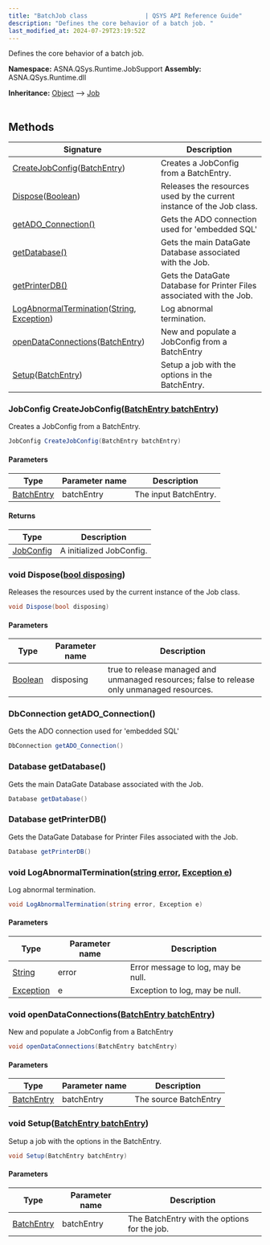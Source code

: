 ```yaml
---
title: "BatchJob class                | QSYS API Reference Guide"
description: "Defines the core behavior of a batch job. "
last_modified_at: 2024-07-29T23:19:52Z
---
```


Defines the core behavior of a batch job.

**Namespace:** ASNA.QSys.Runtime.JobSupport
**Assembly:** ASNA.QSys.Runtime.dll

**Inheritance:** [Object](https://docs.microsoft.com/en-us/dotnet/api/system.object) --> [Job](/reference/runtime/qsys-runtime-job-support/job.html)
<br>
<br>

## Methods

| Signature | Description |
| --- | --- |
| [CreateJobConfig](#jobconfig-createjobconfigbatchentry-batchentry)([BatchEntry](/reference/runtime/qsys-runtime-job-support/batch-entry.html)) | Creates a JobConfig from a BatchEntry.
| [Dispose](#void-disposebool-disposing)([Boolean](https://docs.microsoft.com/en-us/dotnet/api/system.boolean)) | Releases the resources used by the current instance of the Job class.
| [getADO_Connection()](#dbconnection-getado-connection) | Gets the ADO connection used for 'embedded SQL'
| [getDatabase()](#database-getdatabase) | Gets the main DataGate Database associated with the Job.
| [getPrinterDB()](#database-getprinterdb) | Gets the DataGate Database for Printer Files associated with the Job.
| [LogAbnormalTermination](#void-logabnormalterminationstring-error-exception-e)([String](https://docs.microsoft.com/en-us/dotnet/api/system.string), [Exception](https://docs.microsoft.com/en-us/dotnet/api/system.exception)) | Log abnormal termination.
| [openDataConnections](#void-opendataconnectionsbatchentry-batchentry)([BatchEntry](/reference/runtime/qsys-runtime-job-support/batch-entry.html)) | New and populate a JobConfig from a BatchEntry
| [Setup](#void-setupbatchentry-batchentry)([BatchEntry](/reference/runtime/qsys-runtime-job-support/batch-entry.html)) | Setup a job with the options in the BatchEntry.

### JobConfig CreateJobConfig([BatchEntry batchEntry](/reference/runtime/qsys-runtime-job-support/batch-entry.html))

Creates a JobConfig from a BatchEntry.

```cs
JobConfig CreateJobConfig(BatchEntry batchEntry)
```

#### Parameters

| Type | Parameter name | Description
| --- | --- | ---
| [BatchEntry](/reference/runtime/qsys-runtime-job-support/batch-entry.html) | batchEntry | The input BatchEntry.

#### Returns

| Type | Description
| --- | ---
| [JobConfig](/reference/runtime/qsys-runtime-job-support/job-config.html) | A initialized JobConfig.

### void Dispose([bool disposing](https://docs.microsoft.com/en-us/dotnet/api/system.boolean))

Releases the resources used by the current instance of the Job class.

```cs
void Dispose(bool disposing)
```

#### Parameters

| Type | Parameter name | Description
| --- | --- | ---
| [Boolean](https://docs.microsoft.com/en-us/dotnet/api/system.boolean) | disposing | true to release managed and unmanaged resources; false to release only unmanaged resources.

### DbConnection getADO_Connection()

Gets the ADO connection used for 'embedded SQL'

```cs
DbConnection getADO_Connection()
```

### Database getDatabase()

Gets the main DataGate Database associated with the Job.

```cs
Database getDatabase()
```

### Database getPrinterDB()

Gets the DataGate Database for Printer Files associated with the Job.

```cs
Database getPrinterDB()
```

### void LogAbnormalTermination([string error](https://learn.microsoft.com/en-us/dotnet/api/system.string?view=net-8.0), [Exception e](https://docs.microsoft.com/en-us/dotnet/api/system.exception))

Log abnormal termination.

```cs
void LogAbnormalTermination(string error, Exception e)
```

#### Parameters

| Type | Parameter name | Description
| --- | --- | ---
| [String](https://docs.microsoft.com/en-us/dotnet/api/system.string) | error | Error message to log, may be null.
| [Exception](https://docs.microsoft.com/en-us/dotnet/api/system.exception) | e | Exception to log, may be null.

### void openDataConnections([BatchEntry batchEntry](/reference/runtime/qsys-runtime-job-support/batch-entry.html))

New and populate a JobConfig from a BatchEntry

```cs
void openDataConnections(BatchEntry batchEntry)
```

#### Parameters

| Type | Parameter name | Description
| --- | --- | ---
| [BatchEntry](/reference/runtime/qsys-runtime-job-support/batch-entry.html) | batchEntry | The source BatchEntry

### void Setup([BatchEntry batchEntry](/reference/runtime/qsys-runtime-job-support/batch-entry.html))

Setup a job with the options in the BatchEntry.

```cs
void Setup(BatchEntry batchEntry)
```

#### Parameters

| Type | Parameter name | Description
| --- | --- | ---
| [BatchEntry](/reference/runtime/qsys-runtime-job-support/batch-entry.html) | batchEntry | The BatchEntry with the options for the job.
